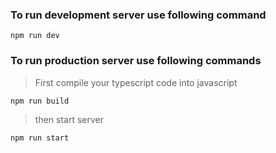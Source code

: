 ### To run development server use following command
```
npm run dev
```
### To run production server use following commands

>First compile your typescript code into javascript
```
npm run build
```
>then start server
```
npm run start
```

